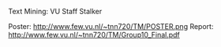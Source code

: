 Text Mining: VU Staff Stalker

Poster: http://www.few.vu.nl/~tnn720/TM/POSTER.png
Report: http://www.few.vu.nl/~tnn720/TM/Group10_Final.pdf
